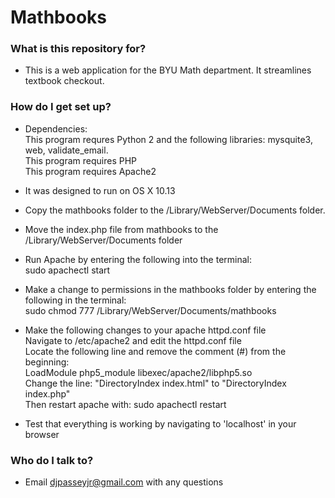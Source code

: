 # Mathbooks

  
### What is this repository for? ###

* This is a web application for the BYU Math department. It streamlines textbook checkout.  
  
### How do I get set up? ###
  
* Dependencies:  
  This program requres Python 2 and the following libraries: mysquite3, web, validate_email.  
  This program requires PHP  
  This program requires Apache2
  
 * It was designed to run on OS X 10.13
  
 * Copy the mathbooks folder to the /Library/WebServer/Documents folder.  
   
 * Move the index.php file from mathbooks to the /Library/WebServer/Documents folder  
   
 * Run Apache by entering the following into the terminal:  
    sudo apachectl start  
   
 * Make a change to permissions in the mathbooks folder by entering the following in the terminal:  
    sudo chmod 777 /Library/WebServer/Documents/mathbooks 
   
 * Make the following changes to your apache httpd.conf file  
   	Navigate to /etc/apache2 and edit the httpd.conf file  
 	Locate the following line and remove the comment (#) from the beginning:    
	LoadModule php5_module libexec/apache2/libphp5.so  
	Change the line: "DirectoryIndex index.html" to "DirectoryIndex index.php"  
	Then restart apache with: sudo apachectl restart  
   
 * Test that everything is working by navigating to 'localhost' in your browser  
 

### Who do I talk to? ###

* Email djpasseyjr@gmail.com with any questions

